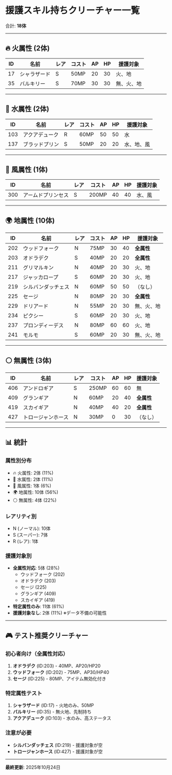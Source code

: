 # 援護スキル持ちクリーチャー一覧

合計: **18体**

---

## 🔥 火属性 (2体)

| ID | 名前 | レア | コスト | AP | HP | 援護対象 |
|----|------|------|--------|----|----|----------|
| 17 | シャラザード | S | 50MP | 20 | 30 | 火、地 |
| 35 | バルキリー | S | 70MP | 30 | 30 | 無、火、地 |

---

## 🌊 水属性 (2体)

| ID | 名前 | レア | コスト | AP | HP | 援護対象 |
|----|------|------|--------|----|----|----------|
| 103 | アクアデューク | R | 60MP | 50 | 50 | 水 |
| 137 | ブラッドプリン | S | 50MP | 20 | 20 | 水、地、風 |

---

## 💨 風属性 (1体)

| ID | 名前 | レア | コスト | AP | HP | 援護対象 |
|----|------|------|--------|----|----|----------|
| 300 | アームドプリンセス | S | 200MP | 40 | 40 | 水、風 |

---

## 🌍 地属性 (10体)

| ID | 名前 | レア | コスト | AP | HP | 援護対象 |
|----|------|------|--------|----|----|----------|
| 202 | ウッドフォーク | N | 75MP | 30 | 40 | **全属性** |
| 203 | オドラデク | S | 40MP | 20 | 20 | **全属性** |
| 211 | グリマルキン | N | 40MP | 20 | 30 | 火、地 |
| 217 | ジャッカロープ | S | 60MP | 20 | 30 | 火、地 |
| 219 | シルバンダッチェス | N | 60MP | 50 | 50 | （なし） |
| 225 | セージ | N | 80MP | 20 | 30 | **全属性** |
| 229 | ドリアード | N | 55MP | 20 | 30 | 無、火、地 |
| 234 | ピクシー | S | 60MP | 20 | 30 | 火、地 |
| 237 | プロンディーデス | N | 80MP | 60 | 60 | 火、地 |
| 241 | モルモ | S | 60MP | 20 | 30 | 無、火、地 |

---

## ⚪ 無属性 (3体)

| ID | 名前 | レア | コスト | AP | HP | 援護対象 |
|----|------|------|--------|----|----|----------|
| 406 | アンドロギア | S | 250MP | 60 | 60 | 無 |
| 409 | グランギア | N | 60MP | 20 | 40 | **全属性** |
| 419 | スカイギア | N | 40MP | 40 | 20 | **全属性** |
| 427 | トロージャンホース | N | 30MP | 0 | 30 | （なし） |

---

## 📊 統計

### 属性別分布
- 🔥 火属性: 2体 (11%)
- 🌊 水属性: 2体 (11%)
- 💨 風属性: 1体 (6%)
- 🌍 地属性: 10体 (56%)
- ⚪ 無属性: 4体 (22%)

### レアリティ別
- N (ノーマル): 10体
- S (スーパー): 7体
- R (レア): 1体

### 援護対象別
- **全属性対応**: 5体 (28%)
  - ウッドフォーク (202)
  - オドラデク (203)
  - セージ (225)
  - グランギア (409)
  - スカイギア (419)
- **特定属性のみ**: 11体 (61%)
- **援護対象なし**: 2体 (11%) ※データ不備の可能性

---

## 🎮 テスト推奨クリーチャー

### 初心者向け（全属性対応）
1. **オドラデク** (ID:203) - 40MP、AP20/HP20
2. **ウッドフォーク** (ID:202) - 75MP、AP30/HP40
3. **セージ** (ID:225) - 80MP、アイテム無効化付き

### 特定属性テスト
1. **シャラザード** (ID:17) - 火地のみ、50MP
2. **バルキリー** (ID:35) - 無火地、先制持ち
3. **アクアデューク** (ID:103) - 水のみ、高ステータス

### 注意が必要
- **シルバンダッチェス** (ID:219) - 援護対象が空
- **トロージャンホース** (ID:427) - 援護対象が空

---

**最終更新**: 2025年10月24日
